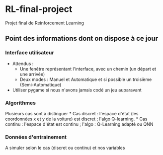 # RL-final-project
Projet final de Reinforcement Learning

## Point des informations dont on dispose à ce jour

### Interface utilisateur
* Attendus :
    - Une fenêtre représentant l'interface, avec un chemin (un départ et une arrivée)
    - Deux modes : Manuel et Automatique et si possible un troisième (Semi-Automatique)
* Utiliser pygame si nous n'avons jamais codé un jeu auparavant

### Algorithmes
Plusieurs cas sont à distinguer
    * Cas discret : l'espace d'état (les coordonnées x et y de la voiture) est discret ; l'algo Q-learning. 
    * Cas continu : l'espace d'état est continu ; l'algo : Q-Learning adapté ou QNN

### Données d'entrainement
A simuler selon le cas (discret ou continu) et nos variables 
